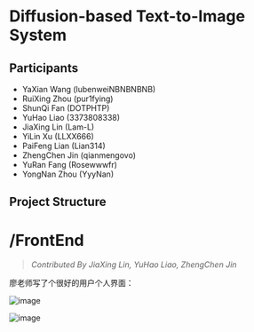 # Diffusion-based Text-to-Image System

## Participants &nbsp;

- YaXian Wang (lubenweiNBNBNBNB)
- RuiXing Zhou (pur1fying)
- ShunQi Fan (DOTPHTP)
- YuHao Liao (3373808338)
- JiaXing Lin (Lam-L)
- YiLin Xu (LLXX666)
- PaiFeng Lian (Lian314)
- ZhengChen Jin (qianmengovo)
- YuRan Fang (Rosewwwfr)
- YongNan Zhou (YyyNan)

## Project Structure

# /FrontEnd

> *Contributed By JiaXing Lin, YuHao Liao, ZhengChen Jin*

廖老师写了个很好的用户个人界面：

![image](https://github.com/user-attachments/assets/c3cba727-8605-40e7-9a6a-cddf89d38585)

![image](https://github.com/user-attachments/assets/2133bb27-dd1f-4046-a5eb-0d0ba321bab8)



